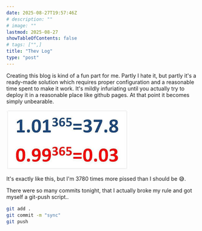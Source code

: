 ```yaml
---
date: 2025-08-27T19:57:46Z
# description: ""
# image: ""
lastmod: 2025-08-27
showTableOfContents: false
# tags: ["",]
title: "Thev Log"
type: "post"
---
```



Creating this blog is kind of a fun part for me. Partly I hate it, but partly it's a ready-made solution which requires proper configuration and a reasonable time spent to make it work. It's mildly infuriating until you actually try to deploy it in a reasonable place like github pages. At that point it becomes simply unbearable.

![alt text](/thev-log/image.png)

It's exactly like this, but I'm 3780 times more pissed than I should be 😅.

There were so many commits tonight, that I actually broke my rule and got myself a git-push script..

``` bash
git add .
git commit -m "sync"
git push
```